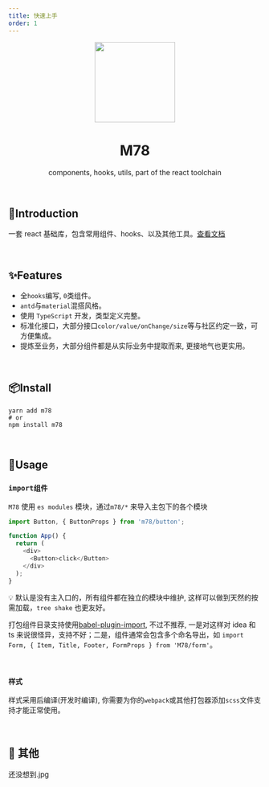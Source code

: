 ```yaml
---
title: 快速上手
order: 1
---
```


<p align="center">
    <img src="https://gitee.com/llixianjie/docs/raw/master/fr/logo.png" width="160" align="center" />
</p>

<h1 align="center">M78</h1>
<p align="center">components, hooks, utils, part of the react toolchain</p>
<br>

## 🎉Introduction

一套 react 基础库，包含常用组件、hooks、以及其他工具。[查看文档](https://iixianjie.github.io/m78/docs)

<br>

## ✨Features

- 全`hooks`编写, `0`类组件。
- `antd`与`material`混搭风格。
- 使用 `TypeScript` 开发，类型定义完整。
- 标准化接口，大部分接口`color/value/onChange/size`等与社区约定一致，可方便集成。
- 提炼至业务，大部分组件都是从实际业务中提取而来, 更接地气也更实用。

<br>

## 📦Install

```shell
yarn add m78
# or
npm install m78
```

<br>

## 🍭Usage

### `import组件`

`M78` 使用 `es modules` 模块，通过`m78/*` 来导入主包下的各个模块

```js
import Button, { ButtonProps } from 'm78/button';

function App() {
  return (
    <div>
      <Button>click</Button>
    </div>
  );
}
```

💡 默认是没有主入口的，所有组件都在独立的模块中维护, 这样可以做到天然的按需加载，`tree shake` 也更友好。

打包组件目录支持使用[babel-plugin-import](https://github.com/ant-design/babel-plugin-import), 不过不推荐, 一是对这样对 idea 和 ts 来说很怪异，支持不好；二是，组件通常会包含多个命名导出，如 `import Form, { Item, Title, Footer, FormProps } from 'M78/form'`。

<br>

### `样式`

样式采用后编译(开发时编译), 你需要为你的`webpack`或其他打包器添加`scss`文件支持才能正常使用。

<br>

## 🎄 其他

还没想到.jpg
